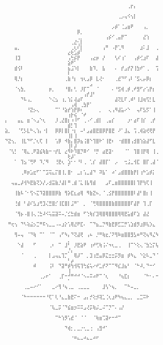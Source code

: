 <p align="center"> 
⠀⠀⠀⠀⠀⠀⠀⠀⠀⠀⠀⠀⠀⠀⠀⠀⠀⠀⠀⠀⠀⠀⠀⠀⠀⠀⠀⠀⠀⠀⠀⠀⠀⠀⠀⠀⠀⠀⠀⢀⡖⡄⠀⠀⠀⠀⠀⠀⠀⠀⠀⠀⠀⠀⠀⠀⠀⠀
⠀⠀⠀⠀⠀⠀⠀⠀⠀⠀⠀⠀⠀⠀⠀⠀⠀⠀⠀⠀⠀⠀⠀⠀⠀⠀⠀⠀⠀⠀⠀⠀⠀⠀⠀⠀⢀⡠⢤⠪⢢⡇⠀⠀⠀⠀⠀⠀⠀⠀⠀⠀⠀⠀⠀⠀⠀⠀
⠀⠀⠀⠀⠀⠀⠀⠀⠀⠀⠀⠀⠀⠀⠀⠀⠀⠀⠀⠀⠀⠀⠀⠀⠀⠀⠀⠀⠀⠀⠀⠀⠀⠀⡠⡾⠁⢈⣠⣶⠟⠀⠀⠀⢠⡀⠀⠀⠀⠀⠀⠀⡿⡀⠀⠀⠀⠀
⠀⠀⠀⠀⠀⠀⠀⠀⠀⠀⠀⠀⠀⠀⠀⠀⠀⠀⠀⠀⠀⠀⠀⢀⡀⠀⠀⠀⠀⠀⠀⠀⢠⡮⠊⢀⣤⡟⠉⠀⠀⠀⠀⠀⣜⢱⠀⠀⠀⠀⢀⣜⢂⡇⠀⠀⠀⠀
⠀⠀⠀⣤⡀⠀⠀⠀⠀⠀⠀⠀⠀⠀⠀⠀⠀⠀⠀⠀⠀⢀⢆⠎⡇⠀⠀⠀⠀⠀⠀⢠⠛⠀⠠⡟⢁⠻⠀⠀⠀⠀⠀⣰⠅⣸⠀⠀⢀⣔⢗⣡⡾⠁⠀⠀⠀⠀
⠀⠀⠀⢸⣹⠀⠀⠀⠀⠀⠀⠀⠀⠀⠀⠀⠀⠀⠀⠀⢠⢓⡮⡟⠀⠀⠀⢠⣔⡶⠀⡜⠀⠀⠀⢣⠎⢰⠁⠀⠀⢠⡾⢊⣰⠏⠀⠀⣼⣵⠟⠁⠀⠀⠀⠀⠀⠀
⠀⠀⠀⣾⢪⠇⠀⠀⠀⠀⠀⠀⠀⠀⠀⠀⠀⠀⠀⠀⣦⣨⠱⡇⠀⠀⠀⣷⠹⡀⠀⣧⠀⠀⠀⠄⠀⡞⣠⡞⡝⢸⣳⠞⠁⢀⠀⠀⢩⠇⠀⠀⠀⠀⠀⠀⠀⠀
⠀⠀⠀⢿⡘⡆⠀⠀⠀⠀⠀⠀⠀⠀⠀⠀⠀⠀⠀⢀⣷⠘⡆⠀⢲⢆⣠⡿⠀⣇⢜⠂⠀⠀⠀⢀⣞⠙⠋⢠⠇⠈⣫⢄⡤⡿⡆⠀⠀⠀⠀⠀⠀⠀⠀⠀⣠⠀
⠀⠀⠀⠈⢢⣳⡀⠀⠀⠀⠀⠀⠀⠀⡶⡀⠀⠀⠀⠘⣿⡄⢃⠀⡸⡏⠉⠀⠀⠈⠀⠀⠀⠀⠄⠘⣫⢾⢀⡾⢀⠞⣻⠋⡔⢡⡟⡆⠀⠀⠀⠀⠀⠀⢠⡞⣸⠃
⠀⠀⠀⠀⠀⠙⠧⢠⡀⠀⠀⠀⠀⠀⠑⢌⣢⠀⢰⡀⢱⡅⢼⣴⠏⠀⠀⠀⠀⠀⠀⠀⠀⠀⠀⣼⢝⣇⠏⢀⠾⠃⢸⣸⢶⢫⡃⣇⠀⠀⢠⢾⠀⢀⣳⡟⠁⠀
⠀⠀⠀⠀⠀⠀⠀⠘⣝⡢⢄⠀⠀⠀⠀⠀⠉⠁⠘⣵⡞⢱⡟⡿⠆⠀⠀⠀⠀⠀⡀⠀⠀⢄⢠⠻⣼⣥⠔⠑⠀⠀⢤⠏⣣⡫⠁⢸⠀⢰⡗⢮⠀⠈⠞⠀⠀⠀
⡄⠀⠀⠀⣤⣄⠀⣶⠈⠢⣠⠑⢆⠀⠀⠀⡸⢀⣜⣿⡆⠰⠸⠋⠀⢀⠠⠊⢀⣾⡇⠀⢀⣤⡎⠀⠀⠀⠀⡰⠂⣴⠏⢸⡎⠀⢀⡞⠀⣾⡃⢹⠀⠀⠀⠀⠀⠀
⣵⡀⠀⠀⠈⢋⡣⣇⠓⢄⢱⡄⠐⡇⠀⠀⡿⡿⡇⣿⡇⠐⡆⠀⠤⠃⣠⣴⣿⣟⣿⡿⡟⣿⣟⠀⠜⠁⣸⣄⠀⢩⢀⢾⣵⢞⢟⡟⠀⢸⡇⢸⠀⠀⠀⠀⠀⠀
⠙⣝⢢⡀⠀⢸⣇⠙⠋⡈⢆⢏⠀⡇⠀⠀⢡⡿⠀⠺⣷⡄⣿⡽⣦⢨⣿⠑⢹⣿⠗⠁⢸⣟⠆⠀⠐⣾⣿⣿⢠⣺⣿⢱⣵⣼⠋⣇⠀⢸⠇⡼⠀⠀⠀⠀⠀⠀
⠀⠈⢣⡃⠀⠈⢿⣄⢀⠟⣽⣮⢷⣷⠒⠐⡞⣇⠀⣔⠻⠗⠹⣿⡙⠿⠊⠀⠘⡛⠀⣴⣟⣽⠂⠀⠀⠀⠈⠁⠀⢹⣿⢸⡟⢿⠀⢸⢀⢗⡼⠁⠀⠀⠀⠀⠀⠀
⠀⠀⠀⠁⠀⢹⣢⠈⢛⠟⠀⠹⡈⠻⠀⠀⢘⣟⢆⠀⣱⠂⠂⠘⠇⢀⠀⢁⡎⠀⣼⣿⡏⠁⠀⡠⠀⠀⢒⣨⣀⢺⣏⠀⣿⡏⢀⣼⠈⠁⠀⠀⠀⠀⠀⠀⠀⠀
⠀⠀⠀⠀⠀⢀⠿⡶⣡⣖⠋⠁⠉⣩⢭⣄⡍⣿⢸⡀⣿⠂⠀⣀⡆⢡⣀⣼⠙⠀⠽⣧⠁⠀⠴⠁⣠⣾⣿⣿⣷⡟⡇⢰⠓⣡⡾⡅⠀⠀⠀⠀⠀⠀⠀⠀⠀⠀
⠀⠀⢤⣤⣀⡼⢺⠳⣟⣷⢝⡱⡜⡠⣺⣭⣷⡘⣼⡇⠛⢀⣾⠈⣅⢸⣧⢻⣾⠀⠀⠀⣠⠏⣀⣶⣿⣿⣿⣿⣿⡇⢹⡟⢳⢏⢸⠀⠀⠀⠀⠀⠀⠀⠀⠀⠀⠀
⠀⠀⠀⢸⣷⠧⠈⠂⢫⠢⣍⠹⣽⣿⣿⣿⡿⣷⠀⢻⡵⣏⣆⣴⢿⠀⠻⣷⣝⠦⡀⠈⢀⣪⡟⣿⣿⣿⣿⣿⣿⠇⣼⠃⣿⡆⢸⠀⠀⠀⠀⠀⠀⠀⠀⠀⠀⠀
⠀⠀⠀⢘⣾⠀⠃⣼⠎⣣⣰⢛⣹⢌⣛⣿⡊⢸⣏⣿⡇⣨⠛⠁⠀⡀⠀⠈⢛⢿⣿⣿⣿⣿⣷⣿⣿⣿⣿⣿⠏⣼⡟⠀⢹⢀⡏⠀⠀⠀⠀⠀⠀⠀⠀⠀⠀⠀
⠀⠀⠀⠈⢻⡦⠠⣿⢸⢄⢈⣓⠼⠪⢥⣭⣽⠭⠤⡈⣊⣓⣾⣶⠀⠋⢑⢷⡎⣹⢿⣿⢿⣿⣿⣿⢿⢿⣟⣥⣾⠏⣱⠀⣼⣜⠀⠀⠀⠀⠀⠀⠀⠀⠀⠀⠀⠀
⠀⠛⢖⢢⠀⠙⠣⢵⣬⡢⣉⠛⠯⢢⣀⣀⠠⠤⣰⡕⢡⢿⣜⠟⣏⠄⠀⠉⠙⣦⣀⡙⠻⣷⣟⡿⣋⣉⡛⢡⣱⣾⡻⣰⡿⢧⡱⣄⠀⠀⠀⠀⠀⠀⠀⠀⠀⠀
⠀⠀⠀⢻⠤⢤⠀⠈⠙⢷⠀⠉⠁⠀⠈⠉⠀⢠⠋⠳⡄⠙⢝⣼⢟⠀⢠⠦⠀⡘⠛⢷⣖⡈⠝⢻⠷⣶⣿⣿⣻⣣⠶⠛⢝⢦⠻⣌⠳⡀⠀⠀⠀⠀⠀⠀⠀⠀
⠀⠀⠀⠀⠑⣼⠀⠀⠀⠋⠀⠀⠀⠀⢀⠆⠀⠉⠀⣸⠃⠀⡸⣟⣵⠟⠀⢰⠞⢋⢷⢨⠌⠲⢆⣀⢀⠀⠀⢸⠉⠑⢕⢄⠈⣳⣑⡍⢧⡘⡄⠀⠀⠀⠀⠀⠀⠀
⠀⠀⠀⠀⠀⠈⠀⠀⠀⢀⠀⠀⠀⠀⡇⣠⢤⣄⢹⡉⠀⠀⢿⡼⠉⠀⡀⣹⢰⣛⣤⡿⣍⣒⣒⡭⡻⣶⠀⡾⠳⣄⠀⠑⣕⠧⣀⠙⠈⠃⡴⠀⠀⠀⠀⠀⠀⠀
⠀⠀⠀⠀⠀⠀⠀⠀⠀⠾⠀⠀⠀⠀⢨⠇⠀⠙⣽⠛⡾⢳⢺⢯⢹⢓⣮⢥⠔⠞⣁⡞⠝⠉⠉⠻⣎⣸⣦⠃⠀⠈⠓⠼⡀⠙⠒⠊⠀⢸⠀⠀⠀⠀⠀⠀⠀⠀
⠀⠀⠀⠀⠀⠀⠀⠀⠀⠀⠀⢀⡠⠖⠁⠀⠀⢀⡏⠒⠚⠛⠚⠚⠈⠢⠤⠭⠴⠟⠉⠈⢆⠀⠀⠀⠘⢦⣏⡆⠀⠀⠀⠀⠈⠓⠂⠄⠒⠁⠀⠀⠀⠀⠀⠀⠀⠀
⠀⠀⠀⠀⠀⠀⢀⣀⠤⠔⠊⠁⠀⠀⠀⣀⠔⢻⠘⢦⢀⣀⠀⢀⣀⣀⣀⠀⠀⠀⠀⣸⢣⠑⢦⡀⠀⠀⠉⠓⠤⣀⡀⠀⠀⠀⠀⠀⠀⠀⠀⠀⠀⠀⠀⠀⠀⠀
⠀⠀⠀⠀⠀⠈⠓⠒⠒⠒⠒⠒⠒⠘⢏⠁⢇⠘⣄⣀⣷⣟⠍⠒⠀⣠⡄⡚⢕⡺⢽⣁⢈⢆⣰⠟⠳⢦⣄⣀⡀⠀⣀⣉⠭⠗⠀⠀⠀⠀⠀⠀⠀⠀⠀⠀⠀⠀
⠀⠀⠀⠀⠀⠀⠀⠀⠀⠀⠀⠀⠀⠀⠈⢧⣀⡭⠈⠙⣮⣶⡲⠭⠭⣠⢜⡭⢷⡬⣀⠬⠉⡙⠉⠄⢠⡜⠀⠀⠀⠀⠀⠀⠀⠀⠀⠀⠀⠀⠀⠀⠀⠀⠀⠀⠀⠀
⠀⠀⠀⠀⠀⠀⠀⠀⠀⠀⠀⠀⠀⠀⠀⠀⠉⠓⢱⡻⢡⣞⠈⠀⠈⠈⠀⠀⠈⢷⣶⢉⣽⠖⠒⠚⠉⠀⠀⠀⠀⠀⠀⠀⠀⠀⠀⠀⠀⠀⠀⠀⠀⠀⠀⠀⠀⠀
⠀⠀⠀⠀⠀⠀⠀⠀⠀⠀⠀⠀⠀⠀⠀⠀⠀⠀⠀⠙⢾⡂⡀⣀⡐⢂⣀⢐⠀⢠⣻⠚⠁⠀⠀⠀⠀⠀⠀⠀⠀⠀⠀⠀⠀⠀⠀⠀⠀⠀⠀⠀⠀⠀⠀⠀⠀⠀
⠀⠀⠀⠀⠀⠀⠀⠀⠀⠀⠀⠀⠀⠀⠀⠀⠀⠀⠀⠀⠀⠈⠛⠦⠤⠚⠦⠤⠚⠋⠀⠀⠀⠀⠀⠀⠀⠀⠀⠀⠀⠀⠀⠀⠀⠀⠀⠀⠀⠀⠀⠀⠀⠀⠀⠀⠀⠀
</p>
